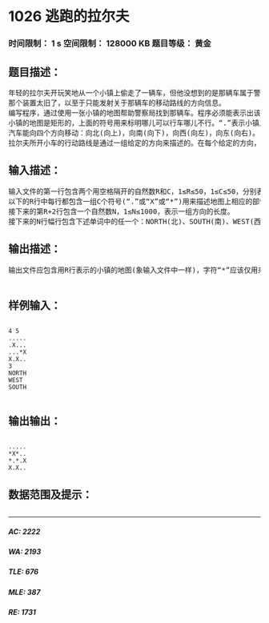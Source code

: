 # 1026 逃跑的拉尔夫   
### 时间限制： 1 s     空间限制： 128000 KB     题目等级： 黄金  
## 题目描述：  

<pre>
年轻的拉尔夫开玩笑地从一个小镇上偷走了一辆车，但他没想到的是那辆车属于警察局，并且车上装有用于发射车子移动路线的装置。
那个装置太旧了，以至于只能发射关于那辆车的移动路线的方向信息。
编写程序，通过使用一张小镇的地图帮助警察局找到那辆车。程序必须能表示出该车最终所有可能的位置。
小镇的地图是矩形的，上面的符号用来标明哪儿可以行车哪儿不行。“.”表示小镇上那块地方是可以行车的，而符号“X”表示此处不能行车。拉尔夫所开小车的初始位置用字符的“*”表示，且汽车能从初始位置通过。
汽车能向四个方向移动：向北(向上)，向南(向下)，向西(向左)，向东(向右)。
拉尔夫所开小车的行动路线是通过一组给定的方向来描述的。在每个给定的方向，拉尔夫驾驶小车通过小镇上一个或更多的可行车地点。
</pre>
  
  
## 输入描述：  

<pre>
输入文件的第一行包含两个用空格隔开的自然数R和C，1≤R≤50，1≤C≤50，分别表示小镇地图中的行数和列数。
以下的R行中每行都包含一组C个符号(“.”或“X”或“*”)用来描述地图上相应的部位。
接下来的第R+2行包含一个自然数N，1≤N≤1000，表示一组方向的长度。
接下来的N行幅行包含下述单词中的任一个：NORTH(北)、SOUTH(南)、WEST(西)和EAST(东)，表示汽车移动的方向，任何两个连续的方向都不相同。
</pre>
  
  
## 输出描述：  

<pre>
输出文件应包含用R行表示的小镇的地图(象输入文件中一样)，字符“*”应该仅用来表示汽车最终可能出现的位置。
 
</pre>
  
  
## 样例输入：  

<pre><code>
4 5
.....
.X...
...*X
X.X..
3
NORTH
WEST
SOUTH
 
</code></pre>
  
  
## 输出输出：  

<pre><code>
.....
*X*..
*.*.X
X.X..
</code></pre>
  
  
## 数据范围及提示：  

<pre>
</pre>
  
  
***  

##### AC: 2222  
##### WA: 2193  
##### TLE: 676  
##### MLE: 387  
##### RE: 1731  
